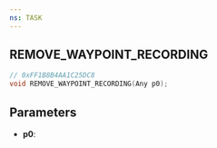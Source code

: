 ```yaml
---
ns: TASK
---
```

## REMOVE_WAYPOINT_RECORDING

```c
// 0xFF1B8B4AA1C25DC8
void REMOVE_WAYPOINT_RECORDING(Any p0);
```

## Parameters
* **p0**:
